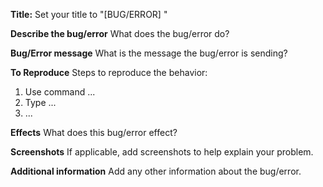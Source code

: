 **Title:**
Set your title to "[BUG/ERROR] <Insert issue>"

**Describe the bug/error**
What does the bug/error do?

**Bug/Error message**
What is the message the bug/error is sending?

**To Reproduce**
Steps to reproduce the behavior:
1. Use command ...
2. Type ...
3. ...

**Effects**
What does this bug/error effect?

**Screenshots**
If applicable, add screenshots to help explain your problem.

**Additional information**
Add any other information about the bug/error.
